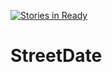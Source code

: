 [![Stories in Ready](https://badge.waffle.io/Dorsy999/StreetDate.png?label=ready&title=Ready)](https://waffle.io/Dorsy999/StreetDate)
# StreetDate